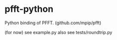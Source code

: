 pfft-python
=====

Python binding of PFFT. (github.com/mpip/pfft)

(for now)
see example.py
also see tests/roundtrip.py
